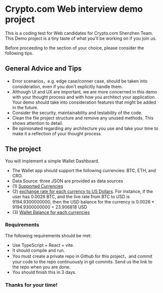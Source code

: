 
# Crypto.com Web interview demo project

This is a coding test for Web candidates for Crypto.com Shenzhen Team. This Demo project is a tiny taste of what you'll be working on if you join us.

Before proceeding to the section of your choice, please consider the following tips.

## General Advice and Tips

- Error scenarios，e.g. edge case/conner case, should be taken into consideration, even if you don't explicitly handle them.
- Although UI and UX are important, we are more concerned in this demo with your thought process and with how you architect your application. Your demo should take into consideration features that might be added in the future.
- Consider the security, maintainability and testability of the code.
- Clean the file project structure and remove any unused methods. This shows attention to detail.
- Be opinionated regarding any architecture you use and take your time to make it a reflection of your thought process.

## The project

You will implement a simple Wallet Dashboard.

- The Wallet app should support the following currencies: BTC, ETH, and CRO.
- Data Source: three JSON are provided as data sources
- (1) [Supported Currencies](json/currencies-json)
- (2) [exchange rate for each currency to US Dollars](json/live-rates-json). For instance, if the user has 0.0026 BTC, and the live rate from BTC to USD is 9194.9300000000, then the USD balance for the currency is 0.0026 \* 9194.9300000000 = 23.906818 USD
- (3) [Wallet Balance for each currencies](json/wallet-balance-json)

### Requirements

The following requirements should be met:

- Use TypeScript + React + vite.
- It should compile and run.
- You must create a private repo in Github for this project，and commit your code to the repo continuously in git commits. Send us the link to the repo when you are done.
- You should finish this in 3 days.

### Thanks for your time!
